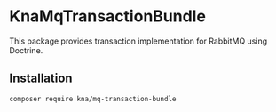 # KnaMqTransactionBundle

This package provides transaction implementation for RabbitMQ using Doctrine.

## Installation

```
composer require kna/mq-transaction-bundle

```
